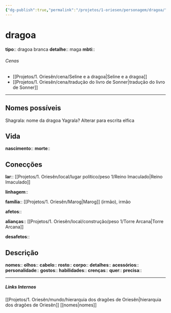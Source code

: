 ```yaml
---
{"dg-publish":true,"permalink":"/projetos/1-oriesen/personagem/dragoa/","dgHomeLink":true,"dgPassFrontmatter":false}
---
```



# dragoa
**tipo**:: dragoa branca
**detalhe**:: maga
**mbti**:: 

###### Cenas
- [[Projetos/1. Oriesên/cena/Seline e a dragoa|Seline e a dragoa]]
- [[Projetos/1. Oriesên/cena/tradução do livro de Sonner|tradução do livro de Sonner]]



---
## Nomes possíveis
Shagrala: nome da dragoa
Yagrala?
Alterar para escrita elfica


## Vida
**nascimento**:: 
**morte**:: 


## Conecções
**lar**:: [[Projetos/1. Oriesên/local/lugar político/peso 1/Reino Imaculado|Reino Imaculado]]

**linhagem**:: 

**família**:: [[Projetos/1. Oriesên/Marog|Marog]] (irmão), irmão

**afetos**:: 

**alianças**:: [[Projetos/1. Oriesên/local/construção/peso 1/Torre Arcana|Torre Arcana]]

**desafetos**:: 


## Descrição
**nomes**:: 
**olhos**:: 
**cabelo**:: 
**rosto**:: 
**corpo**:: 
**detalhes**:: 
**acessórios**:: 
**personalidade**:: 
**gostos**:: 
**habilidades**:: 
**crenças**:: 
**quer**:: 
**precisa**:: 


---
##### Links Internos
[[Projetos/1. Oriesên/mundo/hierarquia dos dragões de Oriesên|hierarquia dos dragões de Oriesên]]
[[nomes|nomes]]